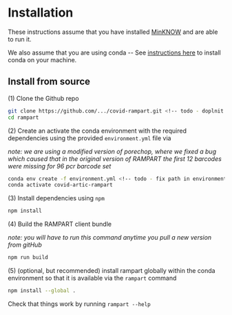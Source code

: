 # Installation


These instructions assume that you have installed [MinKNOW](https://community.nanoporetech.com/downloads) and are able to run it.


We also assume that you are using conda -- See [instructions here](https://conda.io/projects/conda/en/latest/user-guide/install/index.html) to install conda on your machine.


## Install from source

(1) Clone the Github repo 

```bash
git clone https://github.com/.../covid-rampart.git <!-- todo - doplnit path kde nakoniec bude -->
cd rampart
```

(2) Create an activate the conda environment with the required dependencies using the provided `environment.yml` file via

*note: we are using a modified version of porechop, where we fixed a bug which caused that in the original version of RAMPART the first 12 barcodes were missing for 96 pcr barcode set*

```bash
conda env create -f environment.yml <!-- todo - fix path in environment.yml -->
conda activate covid-artic-rampart
```

(3) Install dependencies using `npm`

```bash
npm install
```

(4) Build the RAMPART client bundle

*note: you will have to run this command anytime you pull a new version from gitHub*

```bash
npm run build
```

(5) (optional, but recommended) install rampart globally within the conda environment
so that it is available via the `rampart` command

```bash
npm install --global .
```

Check that things work by running `rampart --help`

